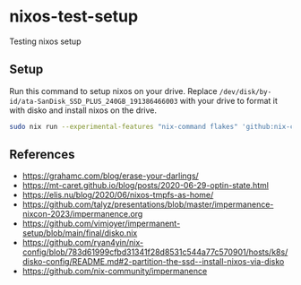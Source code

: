 # nixos-test-setup

Testing nixos setup

## Setup

Run this command to setup nixos on your drive. 
Replace `/dev/disk/by-id/ata-SanDisk_SSD_PLUS_240GB_191386466003` with your drive to format it with disko and install nixos on the drive.

```bash
sudo nix run --experimental-features "nix-command flakes" 'github:nix-community/disko#disko-install' --  --write-efi-boot-entries --disk main /dev/disk/by-id/ata-SanDisk_SSD_PLUS_240GB_191386466003 --flake .#default
```

## References

- https://grahamc.com/blog/erase-your-darlings/
- https://mt-caret.github.io/blog/posts/2020-06-29-optin-state.html
- https://elis.nu/blog/2020/06/nixos-tmpfs-as-home/
- https://github.com/talyz/presentations/blob/master/impermanence-nixcon-2023/impermanence.org
- https://github.com/vimjoyer/impermanent-setup/blob/main/final/disko.nix
- https://github.com/ryan4yin/nix-config/blob/783d61999cfbd31341f28d8531c544a77c570901/hosts/k8s/disko-config/README.md#2-partition-the-ssd--install-nixos-via-disko
- https://github.com/nix-community/impermanence
